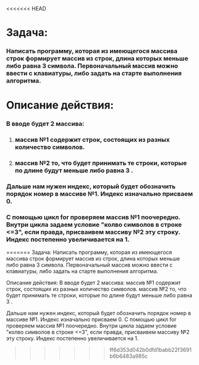 <<<<<<< HEAD
# Задача:
### Написать программу, которая из имеющегося массива строк формирует массив из строк, длина которых меньше либо равна 3 символа. Первоначальный массив можно ввести с клавиатуры, либо задать на старте выполнения алгоритма.
# Описание действия:
### В вводе будет 2 массива:
1. ### массив №1 содержит строк, состоящих из разных количество символов.
2. ### массив №2 то, что будет принимать те строки, которые по длине будут меньше либо равна 3 .
### Дальше нам нужен индекс, который будет обозначить порядок номер в массиве №1. Индекс изначально присваем 0. 
### С помощью цикл for проверяем массив №1 поочередно. Внутри цикла задаем условие "колво символов в строке <=3", если правда, присваивем массиву №2 эту строку. Индекс постепенно увеличивается на 1.
=======
Задача:
Написать программу, которая из имеющегося массива строк формирует массив из строк, длина которых меньше либо равна 3 символа. Первоначальный массив можно ввести с клавиатуры, либо задать на старте выполнения алгоритма.

Описание действия:
В вводе будет 2 массива:
массив №1 содержит строк, состоящих из разных количество символов.
массив №2 то, что будет принимать те строки, которые по длине будут меньше либо равна 3 .

Дальше нам нужен индекс, который будет обозначить порядок номер в массиве №1. Индекс изначально присваем 0.
С помощью цикл for проверяем массив №1 поочередно. Внутри цикла задаем условие "колво символов в строке <=3", если правда, присваивем массиву №2 эту строку. Индекс постепенно увеличивается на 1.
>>>>>>> ff6d353d042b0dfd1babb22f3691b6b6483a985c
